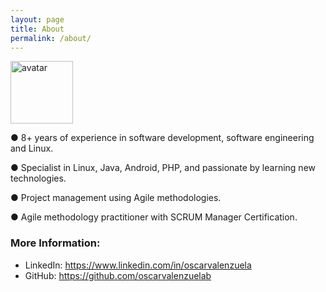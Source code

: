 ```yaml
---
layout: page
title: About
permalink: /about/
---
```


<img class="size-full wp-image-634 alignnone" src="http://www.ovalenzuela.com/wp-content/uploads/2016/02/avatar.jpg" alt="avatar" width="100" height="100" />

● 8+ years of experience in software development, software engineering and Linux.

● Specialist in Linux, Java, Android, PHP, and passionate by learning new technologies.

● Project management using Agile methodologies.

● Agile methodology practitioner with SCRUM Manager Certification.


### More Information:

* LinkedIn: <a href="https://www.linkedin.com/in/oscarvalenzuela" target="_blank">https://www.linkedin.com/in/oscarvalenzuela</a>
* GitHub: <a href="https://github.com/oscarvalenzuelab" target="_blank">https://github.com/oscarvalenzuelab</a>
